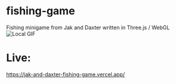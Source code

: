 # fishing-game
Fishing minigame from Jak and Daxter written in Three.js / WebGL
![Local GIF](./screenshots/demo.gif)

# Live:
https://jak-and-daxter-fishing-game.vercel.app/
